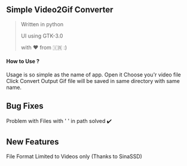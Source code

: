 ## Simple Video2Gif Converter

> Written in python 
>
> UI using GTK-3.0 
>
> with ❤️ from 🇮🇷 :) 

#### How to Use ?
Usage is so simple as the name of app.
Open it
Choose you'r video file
Click Convert
Output Gif file will be saved in same directory with same name.


## Bug Fixes
Problem with Files with ' ' in path solved ✔️

## New Features
File Format Limited to Videos only (Thanks to SinaSSD)
